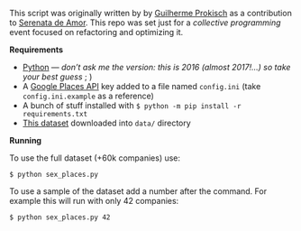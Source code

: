 This script was originally written by by [Guilherme Prokisch](https://github.com/guilhermeprokisch) as a contribution to [Serenata de Amor](https://github.com/datasciencebr/serenata-de-amor). This repo was set just for a _collective programming_ event focused on refactoring and optimizing it. 

**Requirements**

* [Python](https://python.org) — _don’t ask me the version: this is 2016 (almost 2017!…)  so take your best guess_ ; )
* A [Google Places API](https://developers.google.com/places/web-service/get-api-key) key added to a file named `config.ini` (take `config.ini.example` as a reference)
* A bunch of stuff installed with `$ python -m pip install -r requirements.txt`
* [This dataset](https://s3-sa-east-1.amazonaws.com/serenata-de-amor-data/2016-09-03-companies.xz) downloaded into `data/` directory

**Running**

To use the full dataset (+60k companies) use:

```console
$ python sex_places.py
```
To use a sample of the dataset add a number after the command. For example this will run with only 42 companies:

```console
$ python sex_places.py 42
```
